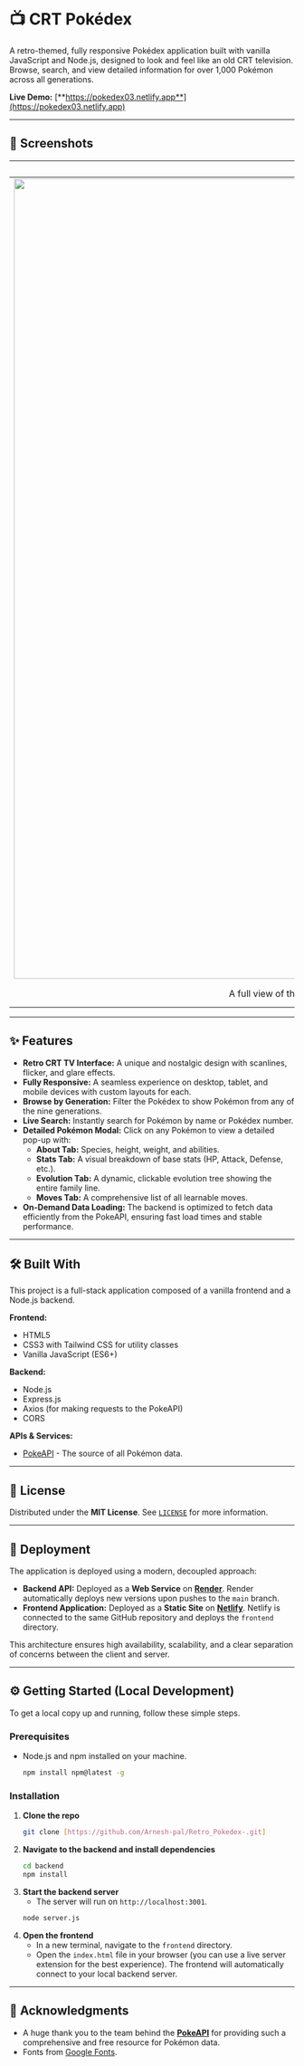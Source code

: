 # 📺 CRT Pokédex

A retro-themed, fully responsive Pokédex application built with vanilla JavaScript and Node.js, designed to look and feel like an old CRT television. Browse, search, and view detailed information for over 1,000 Pokémon across all generations.

**Live Demo:** [**https://pokedex03.netlify.app**](https://pokedex03.netlify.app)

---

## 📸 Screenshots

| Desktop View | Mobile View |
| :---: | :---: |
| <img width="1414" alt="Desktop Screenshot" src="https://github.com/user-attachments/assets/f7c1bbba-ffaf-4895-ab2a-55d545a2aeea" /> | <img width="444" alt="Mobile Screenshot" src="https://github.com/user-attachments/assets/ecf9b3fc-8339-471e-afac-11208a23db80" /> |
| A full view of the Pokédex on a desktop, showcasing the CRT effect and Pokémon grid. | The vertically-oriented mobile layout, optimized for a handheld experience. |

---

## ✨ Features

* **Retro CRT TV Interface:** A unique and nostalgic design with scanlines, flicker, and glare effects.
* **Fully Responsive:** A seamless experience on desktop, tablet, and mobile devices with custom layouts for each.
* **Browse by Generation:** Filter the Pokédex to show Pokémon from any of the nine generations.
* **Live Search:** Instantly search for Pokémon by name or Pokédex number.
* **Detailed Pokémon Modal:** Click on any Pokémon to view a detailed pop-up with:
    * **About Tab:** Species, height, weight, and abilities.
    * **Stats Tab:** A visual breakdown of base stats (HP, Attack, Defense, etc.).
    * **Evolution Tab:** A dynamic, clickable evolution tree showing the entire family line.
    * **Moves Tab:** A comprehensive list of all learnable moves.
* **On-Demand Data Loading:** The backend is optimized to fetch data efficiently from the PokeAPI, ensuring fast load times and stable performance.

---

## 🛠️ Built With

This project is a full-stack application composed of a vanilla frontend and a Node.js backend.

**Frontend:**
* HTML5
* CSS3 with Tailwind CSS for utility classes
* Vanilla JavaScript (ES6+)

**Backend:**
* Node.js
* Express.js
* Axios (for making requests to the PokeAPI)
* CORS

**APIs & Services:**
* [PokeAPI](https://pokeapi.co/) - The source of all Pokémon data.

---

## 📜 License

Distributed under the **MIT License**.
See [`LICENSE`](./LICENSE) for more information.

---

## 🚀 Deployment

The application is deployed using a modern, decoupled approach:

* **Backend API:** Deployed as a **Web Service** on [**Render**](https://render.com/). Render automatically deploys new versions upon pushes to the `main` branch.
* **Frontend Application:** Deployed as a **Static Site** on [**Netlify**](https://www.netlify.com/). Netlify is connected to the same GitHub repository and deploys the `frontend` directory.

This architecture ensures high availability, scalability, and a clear separation of concerns between the client and server.

---

## ⚙️ Getting Started (Local Development)

To get a local copy up and running, follow these simple steps.

### Prerequisites

* Node.js and npm installed on your machine.
    ```sh
    npm install npm@latest -g
    ```

### Installation

1.  **Clone the repo**
    ```sh
    git clone [https://github.com/Arnesh-pal/Retro_Pokedex-.git]
    ```
2.  **Navigate to the backend and install dependencies**
    ```sh
    cd backend
    npm install
    ```
3.  **Start the backend server**
    * The server will run on `http://localhost:3001`.
    ```sh
    node server.js
    ```
4.  **Open the frontend**
    * In a new terminal, navigate to the `frontend` directory.
    * Open the `index.html` file in your browser (you can use a live server extension for the best experience). The frontend will automatically connect to your local backend server.

---

## 🙏 Acknowledgments

* A huge thank you to the team behind the [**PokeAPI**](https://pokeapi.co/) for providing such a comprehensive and free resource for Pokémon data.
* Fonts from [Google Fonts](https://fonts.google.com/).
